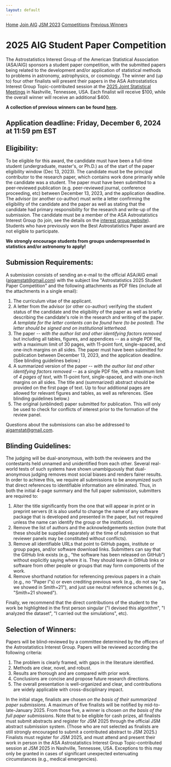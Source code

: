 ```yaml
---
layout: default
---
```


<a href="../index.html" class="btn">Home</a>
<a href="../join.html" class="btn">Join AIG</a>
<a href="../jsm2023/index.html" class="btn">JSM 2023</a>
<a href="./index.html" class="btn">Competitions</a>
<a href="./winners.html" class="btn">Previous Winners</a>

# 2025 AIG Student Paper Competition

The Astrostatistics Interest Group of the American Statistical Association (ASA/AIG) sponsors a student paper competition, with the submitted papers being related to the development and/or application of statistical methods to problems in astronomy, astrophysics, or cosmology. The winner and (up to) four other finalists will present their papers in the ASA Astrostatistics Interest Group Topic-contributed session at the [2025 Joint Statistical Meetings](https://ww2.amstat.org/meetings/jsm/2025/) in Nashville, Tennessee, USA. Each finalist will receive $100, while the overall winner will receive an additional $400.

**A collection of previous winners can be found [here](./winners.html).**

## Application deadline: Friday, December 6, 2024 at 11:59 pm EST

## Eligibility:

To be eligible for this award, the candidate must have been a full-time student (undergraduate, master's, or Ph.D.) as of the start of the paper eligibility window (Dec 13, 2023). The candidate must be the principal contributor to the research paper, which contains work done primarily while the candidate was a student. The paper must have been submitted to a peer-reviewed publication (e.g. peer-reviewed journal, conference proceeding, etc) between December 13, 2023, and the application deadline. The advisor (or another co-author) must write a letter confirming the eligibility of the candidate and the paper as well as stating that the candidate had primary responsibility for the research and write-up of the submission. The candidate must be a member of the ASA Astrostatistics Interest Group (to join, see the details on the [interest group website](../join.html)). Students who have previously won the Best Astrostatistics Paper award are not eligible to participate. 

**We strongly encourage students from groups underrepresented in statistics and/or astronomy to apply!**

## Submission Requirements:

A submission consists of sending an e-mail to the official ASA/AIG email (aigamstat@gmail.com) with the subject line "Astrostatistics 2025 Student Paper Competition" and the following attachments as PDF files (include all the attachments in a single email):

1. The curriculum vitae of the applicant.
2. A letter from the advisor (or other co-author) verifying the student status of the candidate and the eligibility of the paper as well as briefly describing the candidate's role in the research and writing of the paper. *A template for the letter contents can be found here (to be posted). The letter should be signed and on institutional letterhead.*
3. The paper -- *with the author list and other identifying factors removed* but including all tables, figures, and appendices -- as a single PDF file, with a maximum limit of 30 pages, with 11-point font, single-spaced, and one-inch margins on all sides. The paper must have been submitted for publication between December 13, 2023, and the application deadline. (See blinding guidelines below.)
4. A summarized version of the paper -- *with the author list and other identifying factors removed* -- as a single PDF file, with a maximum limit of *4 pages of text*, with 11-point font, single-spaced, and with one-inch margins on all sides. The title and (summarized) abstract should be provided on the first page of text. Up to four additional pages are allowed for relevant figures and tables, as well as references. (See blinding guidelines below.)
5. The original (unblinded) paper submitted for publication. This will only be used to check for conflicts of interest prior to the formation of the review panel.

Questions about the submissions can also be addressed to aigamstat@gmail.com.

## Blinding Guidelines:

The judging will be dual-anonymous, with both the reviewers and the contestants held unnamed and unidentified from each other.  Several real-world tests of such systems have shown unambiguously that dual-anonymous judging removes most social biases and renders fairer results.  In order to achieve this, we require all submissions to be anonymized such that direct references to identifiable information are eliminated. Thus, in both the initial 4-page summary and the full paper submission, submitters are required to:

1. Alter the title significantly from the one that will appear in print or in preprint servers (it is also useful to change the name of any software package that is developed and presented in the paper, but not required unless the name can identify the group or the institution).
2. Remove the list of authors and the acknowledgements section (note that these should be supplied separately at the time of submission so that reviewer panels may be constituted without conflicts).
3. Remove all identifiable URLs that point to GitHub pages, institute or group pages, and/or software download links. Submitters can say that the GitHub link exists (e.g., “the software has been released on GitHub”) without explicitly saying where it is. They should leave in GitHub links or software from other people or groups that may form components of the work.
4. Remove shorthand notation for referencing previous papers in a chain (e.g., no "Paper I"s) or even crediting previous work (e.g., do not say "as we showed in Smith+21"), and just use neutral reference schemes (e.g., "Smith+21 showed").

Finally, we recommend that the direct contributions of the student to the work be highlighted in the first person singular ("I devised this algorithm", "I analyzed the dataset", "I carried out the simulations", etc).

## Selection of Winners:

Papers will be blind-reviewed by a committee determined by the officers of the Astrostatistics Interest Group. Papers will be reviewed according the following criteria: 

1. The problem is clearly framed, with gaps in the literature identified.
2. Methods are clear, novel, and robust.
3. Results are thorough and are compared with prior work.
4. Conclusions are concise and propose future research directions.
5. The overall presentation is well-organized and clear, and contributions are widely applicable with cross-disciplinary impact.

In the initial stage, finalists are chosen *on the basis of their summarized paper submissions*. A maximum of five finalists will be notified by mid-to-late-January 2025. From those five, a winner is chosen *on the basis of the full paper submissions*. Note that to be eligible for cash prizes, all finalists must submit abstracts and register for JSM 2025 through the official JSM abstract submission system. (Those who are not selected as finalists are still strongly encouraged to submit a contributed abstract to JSM 2025.) Finalists must register for JSM 2025, and must attend and present their work in person in the ASA Astrostatistics Interest Group Topic-contributed session at JSM 2025 in Nashville, Tennessee, USA. Exceptions to this may only be granted in cases of significant unexpected extenuating circumstances (e.g., medical emergencies).
